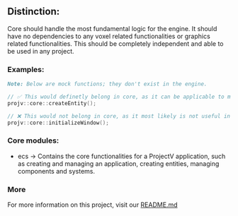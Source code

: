 ## Distinction:

Core should handle the most fundamental logic for the engine. It should have no dependencies to any voxel related functionalities or graphics related functionalities. This should be completely independent and able to be used in any project.

### Examples:
```markdown
Note: Below are mock functions; they don't exist in the engine.
```
```cpp
// ✅ This would definetly belong in core, as it can be applicable to many different use cases other than voxel or graphial related.
projv::core::createEntity();

// ❌ This would not belong in core, as it most likely is not useful in a context other than graphical applications.
projv::core::initializeWindow();
```

### Core modules:
- ecs -> Contains the core functionalities for a ProjectV application, such as creating and managing an application, creating entities, managing components and systems.

### More

For more information on this project, visit our [README.md](/README.md)